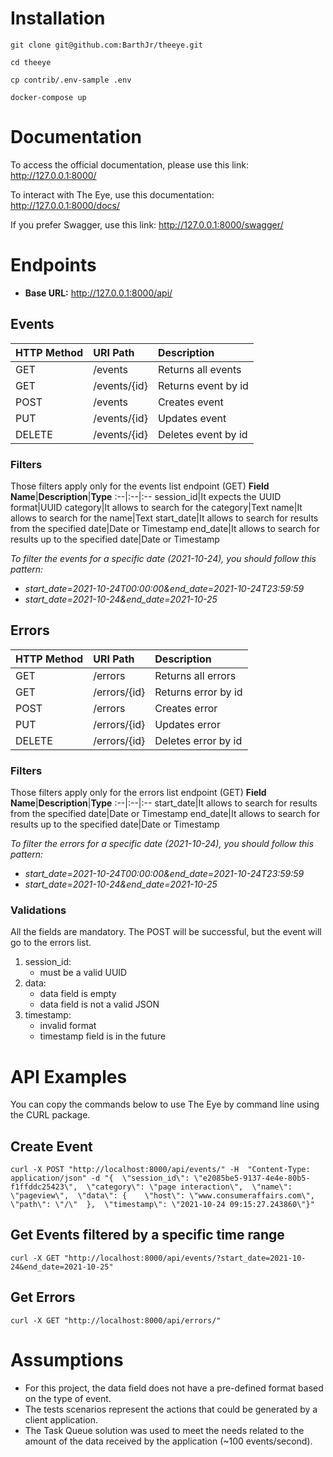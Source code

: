 # Installation
```
git clone git@github.com:BarthJr/theeye.git
```
```
cd theeye
```
```
cp contrib/.env-sample .env
```
```
docker-compose up
```
# Documentation
To access the official documentation, please use this link: http://127.0.0.1:8000/

To interact with The Eye, use this documentation: http://127.0.0.1:8000/docs/

If you prefer Swagger, use this link: http://127.0.0.1:8000/swagger/

# Endpoints
- **Base URL:** http://127.0.0.1:8000/api/
## Events
**HTTP Method**|**URI Path**|**Description**
:--|:--|:--
GET|/events|Returns all events
GET|/events/{id}|Returns event by id
POST|/events|Creates event
PUT|/events/{id}|Updates event
DELETE|/events/{id}|Deletes event by id

### Filters
Those filters apply only for the events list endpoint (GET)
**Field Name**|**Description**|**Type**
:--|:--|:--
session_id|It expects the UUID format|UUID
category|It allows to search for the category|Text
name|It allows to search for the name|Text
start_date|It allows to search for results from the specified date|Date or Timestamp
end_date|It allows to search for results up to the specified date|Date or Timestamp

_To filter the events for a specific date (2021-10-24), you should follow this pattern:_
- _start_date=2021-10-24T00:00:00&end_date=2021-10-24T23:59:59_
- _start_date=2021-10-24&end_date=2021-10-25_


## Errors
**HTTP Method**|**URI Path**|**Description**
:--|:--|:--
GET|/errors|Returns all errors
GET|/errors/{id}|Returns error by id
POST|/errors|Creates error
PUT|/errors/{id}|Updates error
DELETE|/errors/{id}|Deletes error by id

### Filters
Those filters apply only for the errors list endpoint (GET)
**Field Name**|**Description**|**Type**
:--|:--|:--
start_date|It allows to search for results from the specified date|Date or Timestamp
end_date|It allows to search for results up to the specified date|Date or Timestamp

_To filter the errors for a specific date (2021-10-24), you should follow this pattern:_
- _start_date=2021-10-24T00:00:00&end_date=2021-10-24T23:59:59_
- _start_date=2021-10-24&end_date=2021-10-25_

### Validations
All the fields are mandatory. The POST will be successful, but the event will go to the errors list. 

1. session_id:
   - must be a valid UUID
1. data:
   - data field is empty
   - data field is not a valid JSON
1. timestamp:
   - invalid format
   - timestamp field is in the future

# API Examples
You can copy the commands below to use The Eye by command line using the CURL package.
## Create Event
```console
curl -X POST "http://localhost:8000/api/events/" -H  "Content-Type: application/json" -d "{  \"session_id\": \"e2085be5-9137-4e4e-80b5-f1ffddc25423\",  \"category\": \"page interaction\",  \"name\": \"pageview\",  \"data\": {    \"host\": \"www.consumeraffairs.com\",    \"path\": \"/\"  },  \"timestamp\": \"2021-10-24 09:15:27.243860\"}"
```

## Get Events filtered by a specific time range
```console
curl -X GET "http://localhost:8000/api/events/?start_date=2021-10-24&end_date=2021-10-25"
```

## Get Errors
```console
curl -X GET "http://localhost:8000/api/errors/"
```

# Assumptions
- For this project, the data field does not have a pre-defined format based on the type of event.
- The tests scenarios represent the actions that could be generated by a client application.
- The Task Queue solution was used to meet the needs related to the amount of the data received by the application (~100 events/second).

